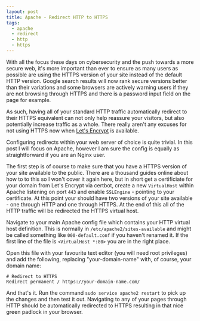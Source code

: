 ```yaml
---
layout: post
title: Apache - Redirect HTTP to HTTPS
tags:
  - apache
  - redirect
  - http
  - https
---
```


With all the focus these days on cybersecurity and the push towards a more secure web, it's more important than ever to ensure as many users as possible are using the HTTPS version of your site instead of the default HTTP version. Google search results will now rank secure versions better than their variations and some browsers are actively warning users if they are not browsing through HTTPS and there is a password input field on the page for example.

As such, having all of your standard HTTP traffic automatically redirect to their HTTPS equivalent can not only help reassure your visitors, but also potentially increase traffic as a whole. There really aren't any excuses for not using HTTPS now when [Let's Encrypt](https://letsencrypt.org/) is available.

Configuring redirects within your web server of choice is quite trivial. In this post I will focus on Apache, however I am sure the config is equally as straightforward if you are an Nginx user.

The first step is of course to make sure that you have a HTTPS version of your site available to the public. There are a thousand guides online about how to to this so I won't cover it again here, but in short get a certificiate for your domain from Let's Encrypt via certbot, create a new `VirtualHost` within Apache listening on port `443` and enable `SSLEngine` - pointing to your certificate. At this point your should have two versions of your site available - one through HTTP and one through HTTPS. At the end of this all of the HTTP traffic will be redirected the HTTPS virtual host.

Navigate to your main Apache config file which contains your HTTP virtual host definition. This is normally in `/etc/apache2/sites-available` and might be called something like `000-default.conf` if you haven't renamed it. If the first line of the file is `<VirtualHost *:80>` you are in the right place.

Open this file with your favourite text editor (you will need root privileges) and add the following, replacing "your-domain-name" with, of course, your domain name:

    # Redirect to HTTPS
    Redirect permanent / https://your-domain-name.com/

And that's it. Run the command `sudo service apache2 restart` to pick up the changes and then test it out. Navigating to any of your pages through HTTP should be automatically redirected to HTTPS resulting in that nice green padlock in your browser.





